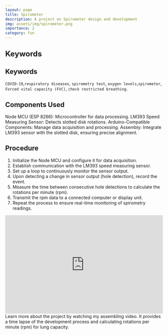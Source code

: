 ```yaml
---
layout: page
title: Spirometer
description: A project on Spirometer design and development
img: assets/img/spirometer.png
importance: 2
category: fun
---
```


## <span style="font-size: 24px;font-weight: bold;">Keywords</span>

## Keywords
`COVID-19`,`respiratory diseases`, `spirometry test`, `oxygen levels`,`spirometer`, `Forced vital capacity (FVC)`, `check restricted breathing`.

## Components Used
Node MCU (ESP 8266): Microcontroller for data processing.
LM393 Speed Measuring Sensor: Detects slotted disk rotations.
Arduino-Compatible Components: Manage data acquisition and processing.
Assembly: Integrate LM393 sensor with the slotted disk, ensuring precise alignment.

## Procedure
1. Initialize the Node MCU and configure it for data acquisition.
2. Establish communication with the LM393 speed measuring sensor.
3. Set up a loop to continuously monitor the sensor output.
4. Upon detecting a change in sensor output (hole detection), record the event.
5. Measure the time between consecutive hole detections to calculate the rotations per minute (rpm).
6. Transmit the rpm data to a connected computer or display unit.
7. Repeat the process to ensure real-time monitoring of spirometry readings.

<div class="row">
    <div class="col-sm">
        <iframe width="100%" height="315" src="https://www.youtube.com/embed/ZahFPBmPCoM" frameborder="0" allowfullscreen></iframe>
    </div>
</div>
<div class="caption">
    Learn more about the project by watching my assembling video. It provides a time lapse of the development process and calculating rotations per minute (rpm) for lung capacity. 
</div>